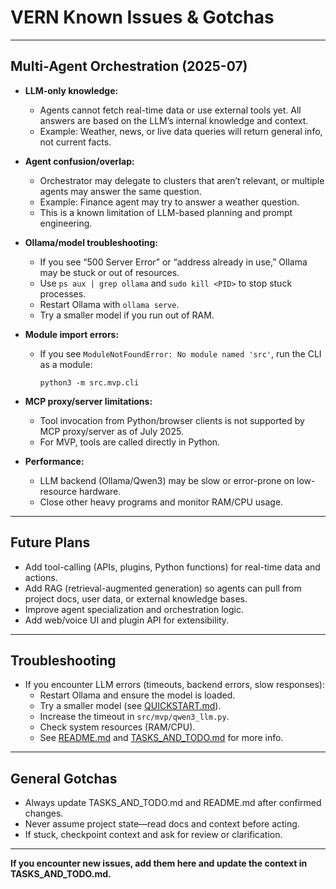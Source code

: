 # VERN Known Issues & Gotchas

---

## Multi-Agent Orchestration (2025-07)

- **LLM-only knowledge:**  
  - Agents cannot fetch real-time data or use external tools yet. All answers are based on the LLM’s internal knowledge and context.
  - Example: Weather, news, or live data queries will return general info, not current facts.

- **Agent confusion/overlap:**  
  - Orchestrator may delegate to clusters that aren’t relevant, or multiple agents may answer the same question.
  - Example: Finance agent may try to answer a weather question.
  - This is a known limitation of LLM-based planning and prompt engineering.

- **Ollama/model troubleshooting:**  
  - If you see “500 Server Error” or “address already in use,” Ollama may be stuck or out of resources.
  - Use `ps aux | grep ollama` and `sudo kill <PID>` to stop stuck processes.
  - Restart Ollama with `ollama serve`.
  - Try a smaller model if you run out of RAM.

- **Module import errors:**  
  - If you see `ModuleNotFoundError: No module named 'src'`, run the CLI as a module:  
    ```
    python3 -m src.mvp.cli
    ```

- **MCP proxy/server limitations:**  
  - Tool invocation from Python/browser clients is not supported by MCP proxy/server as of July 2025.
  - For MVP, tools are called directly in Python.

- **Performance:**  
  - LLM backend (Ollama/Qwen3) may be slow or error-prone on low-resource hardware.
  - Close other heavy programs and monitor RAM/CPU usage.

---

## Future Plans

- Add tool-calling (APIs, plugins, Python functions) for real-time data and actions.
- Add RAG (retrieval-augmented generation) so agents can pull from project docs, user data, or external knowledge bases.
- Improve agent specialization and orchestration logic.
- Add web/voice UI and plugin API for extensibility.

---

## Troubleshooting

- If you encounter LLM errors (timeouts, backend errors, slow responses):
  - Restart Ollama and ensure the model is loaded.
  - Try a smaller model (see [QUICKSTART.md](QUICKSTART.md)).
  - Increase the timeout in `src/mvp/qwen3_llm.py`.
  - Check system resources (RAM/CPU).
  - See [README.md](README.md) and [TASKS_AND_TODO.md](TASKS_AND_TODO.md) for more info.

---

## General Gotchas

- Always update TASKS_AND_TODO.md and README.md after confirmed changes.
- Never assume project state—read docs and context before acting.
- If stuck, checkpoint context and ask for review or clarification.

---

**If you encounter new issues, add them here and update the context in TASKS_AND_TODO.md.**
